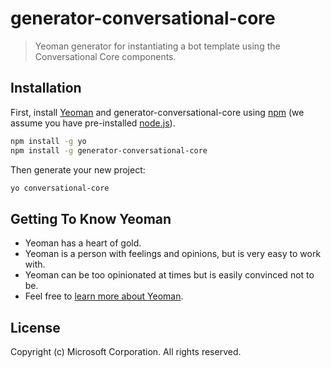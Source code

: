 # generator-conversational-core
> Yeoman generator for instantiating a bot template using the Conversational Core components.

## Installation

First, install [Yeoman](http://yeoman.io) and generator-conversational-core using [npm](https://www.npmjs.com/) (we assume you have pre-installed [node.js](https://nodejs.org/)).

```bash
npm install -g yo
npm install -g generator-conversational-core
```

Then generate your new project:

```bash
yo conversational-core
```

## Getting To Know Yeoman

 * Yeoman has a heart of gold.
 * Yeoman is a person with feelings and opinions, but is very easy to work with.
 * Yeoman can be too opinionated at times but is easily convinced not to be.
 * Feel free to [learn more about Yeoman](http://yeoman.io/).

## License
Copyright (c) Microsoft Corporation. All rights reserved.

[npm-image]: https://badge.fury.io/js/generator-conversational-core.svg
[npm-url]: https://npmjs.org/package/generator-conversational-core
